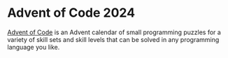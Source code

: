 # Advent of Code 2024
[Advent of Code](https://adventofcode.com/) is an Advent calendar of small programming puzzles for a variety of skill sets and skill levels that can be solved in any
programming language you like.
